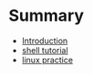# Summary

* [Introduction](README.md)
* [shell tutorial](notes/shell.md)
* [linux practice](notes/linux.md)
